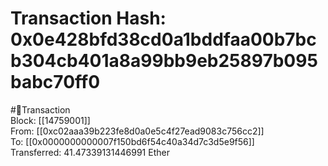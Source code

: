 
Transaction Hash: 0x0e428bfd38cd0a1bddfaa00b7bcb304cb401a8a99bb9eb25897b095babc70ff0
====================================================================================
  
#💸Transaction  
Block: [[14759001]]  
From: [[0xc02aaa39b223fe8d0a0e5c4f27ead9083c756cc2]]  
To: [[0x0000000000007f150bd6f54c40a34d7c3d5e9f56]]  
Transferred: 41.47339131446991 Ether